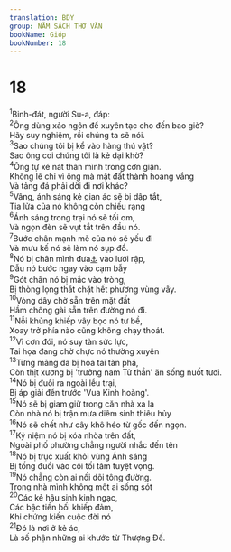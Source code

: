```yaml
---
translation: BDY
group: NĂM SÁCH THƠ VĂN
bookName: Gióp 
bookNumber: 18
---
```


<div class="title"><h1>18</h1></div>
<span class="verse giop_18_1"><sup>1</sup>Binh-đát, người Su-a, đáp:<br/></span>
<span class="verse giop_18_2"><sup>2</sup>Ông dùng xảo ngôn để xuyên tạc cho đến bao giờ?<br/>Hãy suy nghiệm, rồi chúng ta sẽ nói.<br/></span>
<span class="verse giop_18_3"><sup>3</sup>Sao chúng tôi bị kể vào hàng thú vật?<br/>Sao ông coi chúng tôi là kẻ dại khờ?<br/></span>
<span class="verse giop_18_4"><sup>4</sup>Ông tự xé nát thân mình trong cơn giận.<br/>Không lẽ chỉ vì ông mà mặt đất thành hoang vắng<br/>Và tảng đá phải dời đi nơi khác?<br/></span>
<span class="verse giop_18_5"><sup>5</sup>Vâng, ánh sáng kẻ gian ác sẽ bị dập tắt,<br/>Tia lửa của nó không còn chiếu rạng<br/></span>
<span class="verse giop_18_6"><sup>6</sup>Ánh sáng trong trại nó sẽ tối om,<br/>Và ngọn đèn sẽ vụt tắt trên đầu nó.<br/></span>
<span class="verse giop_18_7"><sup>7</sup>Bước chân mạnh mẽ của nó sẽ yếu đi<br/>Và mưu kế nó sẽ làm nó sụp đổ.<br/></span>
<span class="verse giop_18_8"><sup>8</sup>Nó bị chân mình đưa<a href="#" data-toggle="tooltip" data-placement="bottom" title="Nt ném">⚓</a> vào lưới rập,<br/>Dẫu nó bước ngay vào cạm bẫy<br/></span>
<span class="verse giop_18_9"><sup>9</sup>Gót chân nó bị mắc vào tròng,<br/>Bị thòng lọng thắt chặt hết phương vùng vẫy.<br/></span>
<span class="verse giop_18_10"><sup>10</sup>Vòng dây chờ sẵn trên mặt đất<br/>Hầm chông gài sẵn trên đường nó đi.<br/></span>
<span class="verse giop_18_11"><sup>11</sup>Nỗi khủng khiếp vây bọc nó tư bề,<br/>Xoay trở phía nào cũng không chạy thoát.<br/></span>
<span class="verse giop_18_12"><sup>12</sup>Vì cơn đói, nó suy tàn sức lực,<br/>Tai họa đang chờ chực nó thường xuyên<br/></span>
<span class="verse giop_18_13"><sup>13</sup>Từng mảng da bị họa tai tàn phá,<br/>Còn thịt xương bị &#39;trưởng nam Tử thần&#39; ăn sống nuốt tươi.<br/></span>
<span class="verse giop_18_14"><sup>14</sup>Nó bị đuổi ra ngoài lều trại,<br/>Bị áp giải đến trước &#39;Vua Kinh hoàng&#39;.<br/></span>
<span class="verse giop_18_15"><sup>15</sup>Nó sẽ bị giam giữ trong căn nhà xa lạ<br/>Còn nhà nó bị trận mưa diêm sinh thiêu hủy<br/></span>
<span class="verse giop_18_16"><sup>16</sup>Nó sẽ chết như cây khô héo từ gốc đến ngọn.<br/></span>
<span class="verse giop_18_17"><sup>17</sup>Kỷ niệm nó bị xóa nhòa trên đất,<br/>Ngoài phố phường chẳng người nhắc đến tên<br/></span>
<span class="verse giop_18_18"><sup>18</sup>Nó bị trục xuất khỏi vùng Ánh sáng<br/>Bị tống đuổi vào cõi tối tăm tuyệt vọng.<br/></span>
<span class="verse giop_18_19"><sup>19</sup>Nó chẳng còn ai nối dõi tông đường.<br/>Trong nhà mình không một ai sống sót<br/></span>
<span class="verse giop_18_20"><sup>20</sup>Các kẻ hậu sinh kinh ngạc,<br/>Các bậc tiền bối khiếp đảm,<br/>Khi chứng kiến cuộc đời nó<br/></span>
<span class="verse giop_18_21"><sup>21</sup>Đó là nơi ở kẻ ác,<br/>Là số phận những ai khước từ Thượng Đế.</span>
